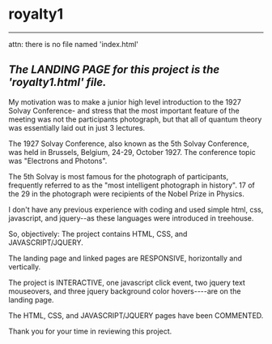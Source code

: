 # royalty1
--------------------------------------------------------------------
attn: there is no file named 'index.html'

***The LANDING PAGE for this project is the 'royalty1.html' file.***
--------------------------------------------------------------------
My motivation was to make a junior high level introduction to the 1927 Solvay Conference-
and stress that the most important feature of the meeting was not the participants photograph, but that
all of quantum theory was essentially laid out in just 3 lectures.

The 1927 Solvay Conference, also known as the 5th Solvay Conference, was held in Brussels,
Belgium, 24-29, October 1927.  The conference topic was "Electrons and Photons".

The 5th Solvay is most famous for the photograph of participants, frequently referred to
as the "most intelligent photograph in history".  17 of the 29 in the photograph were 
recipients of the Nobel Prize in Physics.
 
I don't have any previous experience with coding and used simple html, css, javascript, and jquery--as these languages were introduced in treehouse.

So, objectively:
The project contains HTML, CSS, and JAVASCRIPT/JQUERY.

The landing page and linked pages are RESPONSIVE, horizontally and vertically.

The project is INTERACTIVE, one javascript click event, two jquery text mouseovers, and three jquery background color hovers----are on the landing page.

The HTML, CSS, and JAVASCRIPT/JQUERY pages have been COMMENTED.


Thank you for your time in reviewing this project.






